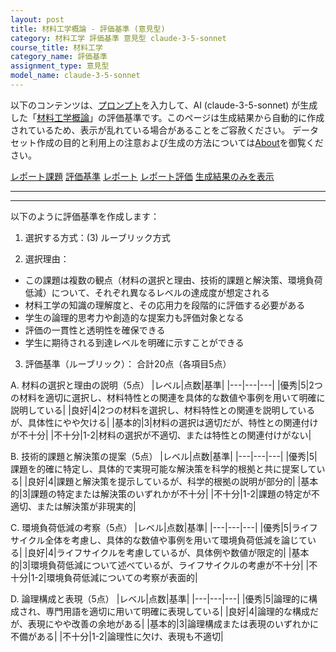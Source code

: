 ```yaml
---
layout: post
title: 材料工学概論 - 評価基準 (意見型)
category: 材料工学 評価基準 意見型 claude-3-5-sonnet
course_title: 材料工学
category_name: 評価基準
assignment_type: 意見型
model_name: claude-3-5-sonnet
---
```


以下のコンテンツは、[プロンプト](http://127.0.0.1:8000/generated/材料工学/claude-3-5-sonnet/prompt_評価基準-意見型.md)を入力して、AI (claude-3-5-sonnet) が生成した「[材料工学概論](/contents/材料工学/)」の評価基準です。このページは生成結果から自動的に作成されているため、表示が乱れている場合があることをご容赦ください。
データセット作成の目的と利用上の注意および生成の方法については[About](/About)を御覧ください。

[レポート課題](../レポート課題-意見型)
[評価基準](../評価基準-意見型)
[レポート](../レポート-意見型)
[レポート評価](../レポート評価-意見型)
[生成結果のみを表示](http://127.0.0.1:8000/generated/材料工学/claude-3-5-sonnet/評価基準-意見型.md)
  

***
***
  
以下のように評価基準を作成します：

1. 選択する方式：(3) ルーブリック方式

2. 選択理由：
- この課題は複数の観点（材料の選択と理由、技術的課題と解決策、環境負荷低減）について、それぞれ異なるレベルの達成度が想定される
- 材料工学の知識の理解度と、その応用力を段階的に評価する必要がある
- 学生の論理的思考力や創造的な提案力も評価対象となる
- 評価の一貫性と透明性を確保できる
- 学生に期待される到達レベルを明確に示すことができる

3. 評価基準（ルーブリック）：
合計20点（各項目5点）

A. 材料の選択と理由の説明（5点）
|レベル|点数|基準|
|---|---|---|
|優秀|5|2つの材料を適切に選択し、材料特性との関連を具体的な数値や事例を用いて明確に説明している|
|良好|4|2つの材料を選択し、材料特性との関連を説明しているが、具体性にやや欠ける|
|基本的|3|材料の選択は適切だが、特性との関連付けが不十分|
|不十分|1-2|材料の選択が不適切、または特性との関連付けがない|

B. 技術的課題と解決策の提案（5点）
|レベル|点数|基準|
|---|---|---|
|優秀|5|課題を的確に特定し、具体的で実現可能な解決策を科学的根拠と共に提案している|
|良好|4|課題と解決策を提示しているが、科学的根拠の説明が部分的|
|基本的|3|課題の特定または解決策のいずれかが不十分|
|不十分|1-2|課題の特定が不適切、または解決策が非現実的|

C. 環境負荷低減の考察（5点）
|レベル|点数|基準|
|---|---|---|
|優秀|5|ライフサイクル全体を考慮し、具体的な数値や事例を用いて環境負荷低減を論じている|
|良好|4|ライフサイクルを考慮しているが、具体例や数値が限定的|
|基本的|3|環境負荷低減について述べているが、ライフサイクルの考慮が不十分|
|不十分|1-2|環境負荷低減についての考察が表面的|

D. 論理構成と表現（5点）
|レベル|点数|基準|
|---|---|---|
|優秀|5|論理的に構成され、専門用語を適切に用いて明確に表現している|
|良好|4|論理的な構成だが、表現にやや改善の余地がある|
|基本的|3|論理構成または表現のいずれかに不備がある|
|不十分|1-2|論理性に欠け、表現も不適切|
